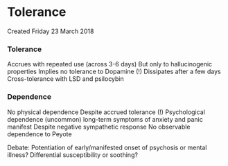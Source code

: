 # Tolerance
Created Friday 23 March 2018

### Tolerance
Accrues with repeated use (across 3-6 days)
But only to hallucinogenic properties
Implies no tolerance to Dopamine (!)
Dissipates after a few days
Cross-tolerance with LSD and psilocybin

### Dependence
No physical dependence
Despite accrued tolerance (!)
Psychological dependence
(uncommon) long-term symptoms of anxiety and panic manifest
Despite negative sympathetic response
No observable dependence to Peyote
	
Debate: Potentiation of early/manifested onset of psychosis or mental illness?
Differential susceptibility or soothing?

